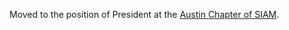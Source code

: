 Moved to the position of President at the <a href="https://siam.oden.utexas.edu/">Austin Chapter of SIAM</a>.
